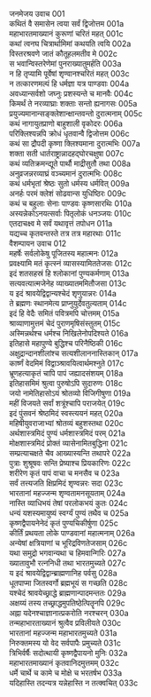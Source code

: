 जनमेजय उवाच	001   
कथितं वै समासेन त्वया सर्वं द्विजोत्तम	001a  
महाभारतमाख्यानं कुरूणां चरितं महत्	001c  
कथां त्वनघ चित्रार्थामिमां कथयति त्वयि	002a  
विस्तरश्रवणे जातं कौतूहलमतीव मे	002c  
स भवान्विस्तरेणेमां पुनराख्यातुमर्हति	003a  
न हि तृप्यामि पूर्वेषां शृण्वानश्चरितं महत्	003c  
न तत्कारणमल्पं हि धर्मज्ञा यत्र पाण्डवाः	004a  
अवध्यान्सर्वशो जघ्नुः प्रशस्यन्ते च मानवैः	004c  
किमर्थं ते नरव्याघ्राः शक्ताः सन्तो ह्यनागसः	005a  
प्रयुज्यमानान्सङ्क्लेशान्क्षान्तवन्तो दुरात्मनाम्	005c  
कथं नागायुतप्राणो बाहुशाली वृकोदरः	006a  
परिक्लिश्यन्नपि क्रोधं धृतवान्वै द्विजोत्तम	006c  
कथं सा द्रौपदी कृष्णा क्लिश्यमाना दुरात्मभिः	007a  
शक्ता सती धार्तराष्ट्रान्नादहद्घोरचक्षुषा	007c  
कथं व्यतिक्रमन्द्यूते पार्थौ माद्रीसुतौ तथा	008a  
अनुव्रजन्नरव्याघ्रं वञ्च्यमानं दुरात्मभिः	008c  
कथं धर्मभृतां श्रेष्ठः सुतो धर्मस्य धर्मवित्	009a  
अनर्हः परमं क्लेशं सोढवान्स युधिष्ठिरः	009c  
कथं च बहुलाः सेनाः पाण्डवः कृष्णसारथिः	010a  
अस्यन्नेकोऽनयत्सर्वाः पितृलोकं धनञ्जयः	010c  
एतदाचक्ष्व मे सर्वं यथावृत्तं तपोधन	011a  
यद्यच्च कृतवन्तस्ते तत्र तत्र महारथाः	011c  
वैशम्पायन उवाच	012   
महर्षेः सर्वलोकेषु पूजितस्य महात्मनः	012a  
प्रवक्ष्यामि मतं कृत्स्नं व्यासस्यामिततेजसः	012c  
इदं शतसहस्रं हि श्लोकानां पुण्यकर्मणाम्	013a  
सत्यवत्यात्मजेनेह व्याख्यातममितौजसा	013c  
य इदं श्रावयेद्विद्वान्यश्चेदं शृणुयान्नरः	014a  
ते ब्रह्मणः स्थानमेत्य प्राप्नुयुर्देवतुल्यताम्	014c  
इदं हि वेदैः समितं पवित्रमपि चोत्तमम्	015a  
श्राव्याणामुत्तमं चेदं पुराणमृषिसंस्तुतम्	015c  
अस्मिन्नर्थश्च धर्मश्च निखिलेनोपदिश्यते	016a  
इतिहासे महापुण्ये बुद्धिश्च परिनैष्ठिकी	016c  
अक्षुद्रान्दानशीलांश्च सत्यशीलाननास्तिकान्	017a  
कार्ष्णं वेदमिमं विद्वाञ्श्रावयित्वार्थमश्नुते	017c  
भ्रूणहत्याकृतं चापि पापं जह्यादसंशयम्	018a  
इतिहासमिमं श्रुत्वा पुरुषोऽपि सुदारुणः	018c  
जयो नामेतिहासोऽयं श्रोतव्यो विजिगीषुणा	019a  
महीं विजयते सर्वां शत्रूंश्चापि पराजयेत्	019c  
इदं पुंसवनं श्रेष्ठमिदं स्वस्त्ययनं महत्	020a  
महिषीयुवराजाभ्यां श्रोतव्यं बहुशस्तथा	020c  
अर्थशास्त्रमिदं पुण्यं धर्मशास्त्रमिदं परम्	021a  
मोक्षशास्त्रमिदं प्रोक्तं व्यासेनामितबुद्धिना	021c  
सम्प्रत्याचक्षते चैव आख्यास्यन्ति तथापरे	022a  
पुत्राः शुश्रूषवः सन्ति प्रेष्याश्च प्रियकारिणः	022c  
शरीरेण कृतं पापं वाचा च मनसैव च	023a  
सर्वं तत्त्यजति क्षिप्रमिदं शृण्वन्नरः सदा	023c  
भारतानां महज्जन्म शृण्वतामनसूयताम्	024a  
नास्ति व्याधिभयं तेषां परलोकभयं कुतः	024c  
धन्यं यशस्यमायुष्यं स्वर्ग्यं पुण्यं तथैव च	025a  
कृष्णद्वैपायनेनेदं कृतं पुण्यचिकीर्षुणा	025c  
कीर्तिं प्रथयता लोके पाण्डवानां महात्मनाम्	026a  
अन्येषां क्षत्रियाणां च भूरिद्रविणतेजसाम्	026c  
यथा समुद्रो भगवान्यथा च हिमवान्गिरिः	027a  
ख्यातावुभौ रत्ननिधी तथा भारतमुच्यते	027c  
य इदं श्रावयेद्विद्वान्ब्राह्मणानिह पर्वसु	028a  
धूतपाप्मा जितस्वर्गो ब्रह्मभूयं स गच्छति	028c  
यश्चेदं श्रावयेच्छ्राद्धे ब्राह्मणान्पादमन्ततः	029a  
अक्षय्यं तस्य तच्छ्राद्धमुपतिष्ठेत्पितॄनपि	029c  
अह्ना यदेनश्चाज्ञानात्प्रकरोति नरश्चरन्	030a  
तन्महाभारताख्यानं श्रुत्वैव प्रविलीयते	030c  
भारतानां महज्जन्म महाभारतमुच्यते	031a  
निरुक्तमस्य यो वेद सर्वपापैः प्रमुच्यते	031c  
त्रिभिर्वर्षैः सदोत्थायी कृष्णद्वैपायनो मुनिः	032a  
महाभारतमाख्यानं कृतवानिदमुत्तमम्	032c  
धर्मे चार्थे च कामे च मोक्षे च भरतर्षभ	033a  
यदिहास्ति तदन्यत्र यन्नेहास्ति न तत्क्वचित्	033c  
